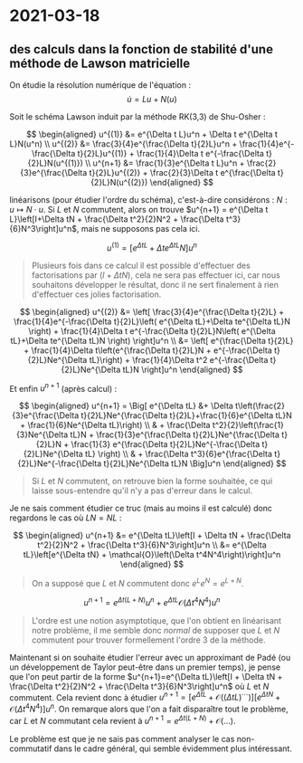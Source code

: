 # 2021-03-18

## des calculs dans la fonction de stabilité d'une méthode de Lawson matricielle

On étudie la résolution numérique de l'équation :
$$
  \dot{u} = Lu + N(u)
$$

Soit le schéma Lawson induit par la méthode RK(3,3) de Shu-Osher :

$$
  \begin{aligned}
    u^{(1)} &= e^{\Delta t L}u^n + \Delta t e^{\Delta t L}N(u^n) \\
    u^{(2)} &= \frac{3}{4}e^{\frac{\Delta t}{2}L}u^n + \frac{1}{4}e^{-\frac{\Delta t}{2}L}u^{(1)} + \frac{1}{4}\Delta t e^{-\frac{\Delta t}{2}L}N(u^{(1)}) \\
    u^{n+1} &= \frac{1}{3}e^{\Delta t L}u^n + \frac{2}{3}e^{\frac{\Delta t}{2}L}u^{(2)} + \frac{2}{3}\Delta t e^{\frac{\Delta t}{2}L}N(u^{(2)})
  \end{aligned}
$$

linéarisons (pour étudier l'ordre du schéma), c'est-à-dire considérons : $N:u\mapsto N\cdot u$. Si $L$ et $N$ commutent, alors on trouve $u^{n+1} = e^{\Delta t L}\left[I+\Delta tN + \frac{\Delta t^2}{2}N^2 + \frac{\Delta t^3}{6}N^3\right]u^n$, mais ne supposons pas cela ici.

$$
  u^{(1)} = \left[ e^{\Delta t L} + \Delta t e^{\Delta t L}N \right]u^n
$$

> Plusieurs fois dans ce calcul il est possible d'effectuer des factorisations par $(I+\Delta tN)$, cela ne sera pas effectuer ici, car nous souhaitons développer le résultat, donc il ne sert finalement à rien d'effectuer ces jolies factorisation.


$$
  \begin{aligned}
    u^{(2)} &= \left[ \frac{3}{4}e^{\frac{\Delta t}{2}L} + \frac{1}{4}e^{-\frac{\Delta t}{2}L}\left( e^{\Delta tL}+\Delta te^{\Delta tL}N \right) + \frac{1}{4}\Delta t e^{-\frac{\Delta t}{2}L}N\left( e^{\Delta tL}+\Delta te^{\Delta tL}N \right) \right]u^n \\
            &= \left[ e^{\frac{\Delta t}{2}L} + \frac{1}{4}\Delta t\left(e^{\frac{\Delta t}{2}L}N + e^{-\frac{\Delta t}{2}L}Ne^{\Delta tL}\right) + \frac{1}{4}\Delta t^2 e^{-\frac{\Delta t}{2}L}Ne^{\Delta tL}N \right]u^n
  \end{aligned}
$$

Et enfin $u^{n+1}$ (après calcul) :

$$
  \begin{aligned}
    u^{n+1} = \Big[ e^{\Delta tL} &+ \Delta t\left(\frac{2}{3}e^{\frac{\Delta t}{2}L}Ne^{\frac{\Delta t}{2}L}+\frac{1}{6}e^{\Delta tL}N + \frac{1}{6}Ne^{\Delta tL}\right) \\
    & + \frac{\Delta t^2}{2}\left(\frac{1}{3}Ne^{\Delta tL}N + \frac{1}{3}e^{\frac{\Delta t}{2}L}Ne^{\frac{\Delta t}{2}L}N + \frac{1}{3} e^{\frac{\Delta t}{2}L}Ne^{-\frac{\Delta t}{2}L}Ne^{\Delta tL} \right) \\
    & + \frac{\Delta t^3}{6}e^{\frac{\Delta t}{2}L}Ne^{-\frac{\Delta t}{2}L}Ne^{\Delta tL}N \Big]u^n
  \end{aligned}
$$

> Si $L$ et $N$ commutent, on retrouve bien la forme souhaitée, ce qui laisse sous-entendre qu'il n'y a pas d'erreur dans le calcul.

Je ne sais comment étudier ce truc (mais au moins il est calculé) donc regardons le cas où $LN=NL$ :

$$
  \begin{aligned}
    u^{n+1} &= e^{\Delta tL}\left[I + \Delta tN + \frac{\Delta t^2}{2}N^2 + \frac{\Delta t^3}{6}N^3\right]u^n \\
            &= e^{\Delta tL}\left[e^{\Delta tN} + \mathcal{O}\left(\Delta t^4N^4\right)\right]u^n
  \end{aligned}
$$

> On a supposé que $L$ et $N$ commutent donc $e^{L}e^{N} = e^{L+N}$.

$$
  u^{n+1} = e^{\Delta t(L+N)}u^n + e^{\Delta tL}\mathcal{O}\left(\Delta t^4N^4\right)u^n
$$

> L'ordre est une notion asymptotique, que l'on obtient en linéarisant notre problème, il me semble donc *normal* de supposer que $L$ et $N$ commutent pour trouver formellement l'ordre 3 de la méthode.

Maintenant si on souhaite étudier l'erreur avec un approximant de Padé (ou un développement de Taylor peut-être dans un premier temps), je pense que l'on peut partir de la forme $u^{n+1}=e^{\Delta tL}\left[I + \Delta tN + \frac{\Delta t^2}{2}N^2 + \frac{\Delta t^3}{6}N^3\right]u^n$ où $L$ et $N$ commutent. Cela revient donc à étudier $u^{n+1} = \left[e^{\Delta tL} + \mathcal{O}\left((\Delta tL)^{\cdots}\right)\right]\left[e^{\Delta tN} + \mathcal{O}\left(\Delta t^4N^4\right)\right]u^n$. On remarque alors que l'on a fait disparaître tout le problème, car $L$ et $N$ commutant cela revient à $u^{n+1} = e^{\Delta t(L+N)}+\mathcal{O}(\dots)$.

Le problème est que je ne sais pas comment analyser le cas non-commutatif dans le cadre général, qui semble évidemment plus intéressant.

